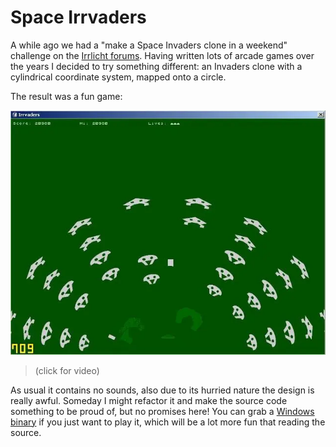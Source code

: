 # Space Irrvaders

A while ago we had a "make a Space Invaders clone in a weekend" challenge on
the
[Irrlicht forums](https://irrlicht.sourceforge.io/forum/viewtopic.php?t=17992).
Having written lots of arcade games over the years I decided to try something
different: an Invaders clone with a cylindrical coordinate system, mapped onto
a circle.

The result was a fun game:

[![screenshot](irrvaders.webp)](https://youtu.be/Bve3gkDTIBM)
> (click for video)

As usual it contains no sounds, also due to its hurried nature the design
is really awful. Someday I might refactor it and make the source code
something to be proud of, but no promises here! You can grab a 
[Windows binary](irrvaders.zip) if you just want to play it, which will be
a lot more fun that reading the source.
